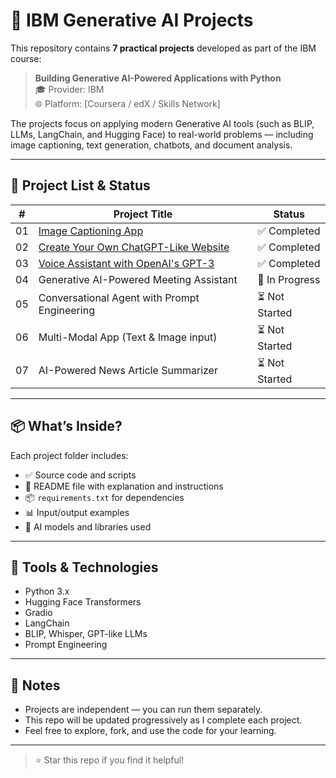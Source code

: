 # 🧠 IBM Generative AI Projects

This repository contains **7 practical projects** developed as part of the IBM course:

> **Building Generative AI-Powered Applications with Python**  
> 🎓 Provider: IBM  
> 🌐 Platform: [Coursera / edX / Skills Network]

The projects focus on applying modern Generative AI tools (such as BLIP, LLMs, LangChain, and Hugging Face) to real-world problems — including image captioning, text generation, chatbots, and document analysis.

---

## 📂 Project List & Status

| #  | Project Title                                   | Status          |
|----|--------------------------------------------------|------------------|
| 01 | [Image Captioning App](./01_image_captioning)   | ✅ Completed     |
| 02 | [Create Your Own ChatGPT-Like Website](./02_chatgpt_like_website) | ✅ Completed   |
| 03 | [Voice Assistant with OpenAI's GPT-3](./03_voice_assistant)  | ✅ Completed   |
| 04 | Generative AI-Powered Meeting Assistant          | 🔄 In Progress   |
| 05 | Conversational Agent with Prompt Engineering     | ⏳ Not Started   |
| 06 | Multi-Modal App (Text & Image input)             | ⏳ Not Started   |
| 07 | AI-Powered News Article Summarizer               | ⏳ Not Started   |

---

## 📦 What’s Inside?

Each project folder includes:

- ✅ Source code and scripts  
- 📄 README file with explanation and instructions  
- 📦 `requirements.txt` for dependencies  
- 📊 Input/output examples  
- 🧠 AI models and libraries used  

---

## 🚀 Tools & Technologies

- Python 3.x
- Hugging Face Transformers
- Gradio
- LangChain
- BLIP, Whisper, GPT-like LLMs
- Prompt Engineering

---

## 📌 Notes

- Projects are independent — you can run them separately.
- This repo will be updated progressively as I complete each project.
- Feel free to explore, fork, and use the code for your learning.

---

> ⭐ Star this repo if you find it helpful!

